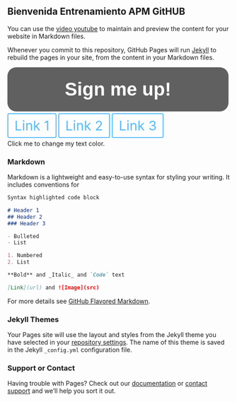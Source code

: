 ## Bienvenida Entrenamiento APM GitHUB

You can use the [video youtube](https://www.youtube.com/watch?v=RRyomkZHSWY) to maintain and preview the content for your website in Markdown files.

Whenever you commit to this repository, GitHub Pages will run [Jekyll](https://jekyllrb.com/) to rebuild the pages in your site, from the content in your Markdown files.

<a style="display: block; height: 100px; width: 500px; background: #606060; color: #ffffff; text-align: center; font-weight: bold; font-size: 300%; line-height: 100px; font-family: Arial; border-radius: 20px; text-decoration: none;" href="http://eepurl.com/bUDMID">Sign me up!</a>

<a href="https://link1.com" style="color:#54bbff;text-decoration:none;border:2px solid #54bbff;border-radius:4px;padding:8px 14px;font-size:30px;">Link 1</a>
<a href="https://link2.com" style="color:#54bbff;text-decoration:none;border:2px solid #54bbff;border-radius:4px;padding:8px 14px;font-size:30px">Link 2</a>
<a href="https://link3.com" style="color:#54bbff;text-decoration:none;border:2px solid #54bbff;border-radius:4px;padding:8px 14px;font-size:30px">Link 3</a>

<p id="demo" onclick="myFunction()">Click me to change my text color.</p>

<script>
function myFunction() {
  document.getElementById("demo").style.color = "red";
}
</script>

### Markdown

Markdown is a lightweight and easy-to-use syntax for styling your writing. It includes conventions for

```markdown
Syntax highlighted code block

# Header 1
## Header 2
### Header 3

- Bulleted
- List

1. Numbered
2. List

**Bold** and _Italic_ and `Code` text

[Link](url) and ![Image](src)
```

For more details see [GitHub Flavored Markdown](https://guides.github.com/features/mastering-markdown/).

### Jekyll Themes

Your Pages site will use the layout and styles from the Jekyll theme you have selected in your [repository settings](https://github.com/UNAL-APM/APM-Tranning_2021-2/settings/pages). The name of this theme is saved in the Jekyll `_config.yml` configuration file.

### Support or Contact

Having trouble with Pages? Check out our [documentation](https://docs.github.com/categories/github-pages-basics/) or [contact support](https://support.github.com/contact) and we’ll help you sort it out.
